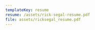 ```yaml
---
templateKey: resume
resume: /assets/rick-segal-resume.pdf
file: assets/ricksegal_resume.pdf
---
```

